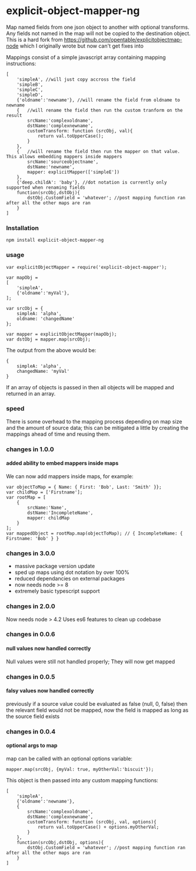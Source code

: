 explicit-object-mapper-ng
======================

Map named fields from one json object to another with optional transforms. Any fields not named in the map will not be copied to the destination object. This is a hard fork from https://github.com/opentable/explicitobjectmap-node which I originally wrote but now can't get fixes into


Mappings consist of a simple javascript array containing mapping instructions:

	[
		'simpleA', //will just copy accross the field
		'simpleB',
		'simpleC',
		'simpleD',
		{'oldname':'newname'}, //will rename the field from oldname to newname
		{	//will rename the field then run the custom tranform on the result
			srcName:'complexoldname',
			dstName:'complexnewname',
			customTransform: function (srcObj, val){
				return val.toUpperCase();
			}
		},
        {	//will rename the field then run the mapper on that value. This allows embedding mappers inside mappers
            srcName:'sourceobjectname',
            dstName:'newname',
            mapper: explicitMapper(['simpleE'])
        },
		{'deep.childA': 'baby'}, //dot notation is currently only supported when renaming fields
		function(srcObj,dstObj){
			dstObj.CustomField = 'whatever'; //post mapping function ran after all the other maps are ran
		}
	]

### Installation
	npm install explicit-object-mapper-ng

### usage

	var explicitObjectMapper = require('explicit-object-mapper');

	var mapObj =
	[
		'simpleA',
		{'oldname':'myVal'},
	];

	var srcObj = {
		simpleA: 'alpha',
		oldname: 'changedName'
	};

	var mapper = explicitObjectMapper(mapObj);
	var dstObj = mapper.map(srcObj);

The output from the above would be:

	{
		simpleA: 'alpha',
		changedName: 'myVal'
	}


If an array of objects is passed in then all objects will be mapped and returned in an array.

### speed
There is some overhead to the mapping process depending on map size and the amount of source data; this can be mitigated a little by creating the mappings ahead of time and reusing them.

### changes in 1.0.0

#### added ability to embed mappers inside maps
We can now add mappers inside maps, for example:


    var objectToMap = { Name: { First: 'Bob', Last: 'Smith' }};
    var childMap = ['Firstname'];
    var rootMap = [
        {
            srcName:'Name',
            dstName:'IncompleteName',
            mapper: childMap
        }
    ];
    var mappedObject = rootMap.map(objectToMap); // { IncompleteName: { Firstname: 'Bob' } }

### changes in 3.0.0

* massive package version update
* sped up maps using dot notation by over 100%
* reduced dependancies on external packages
* now needs node >= 8
* extremely basic typescript support

### changes in 2.0.0
Now needs node > 4.2
Uses es6 features to clean up codebase

### changes in 0.0.6

#### null values now handled correctly
Null values were still not handled properly; They will now get mapped

### changes in 0.0.5

#### falsy values now handled correctly
previously if a source value could be evaluated as false (null, 0, false) then the relevant field would not be mapped, now the field is mapped as long as the source field exists

### changes in 0.0.4

#### optional args to map
map can be called with an optional options variable:

	mapper.map(srcObj, {myVal: true, myOtherVal:'biscuit'});

This object is then passed into any custom mapping functions:

	[
		'simpleA',
		{'oldname':'newname'},
		{
			srcName:'complexoldname',
			dstName:'complexnewname',
			customTransform: function (srcObj, val, options){
				return val.toUpperCase() + options.myOtherVal;
			}
		},
		function(srcObj,dstObj, options){
			dstObj.CustomField = 'whatever'; //post mapping function ran after all the other maps are ran
		}
	]
